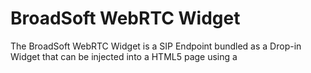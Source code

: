 # BroadSoft WebRTC Widget

The BroadSoft WebRTC Widget is a SIP Endpoint bundled as a Drop-in Widget that can be injected into a HTML5 page using a <script> tag. After the library has loaded it will replace the <script> tag with the widget.

## Building

### Requisites before building

You need to have [Node.js](http://nodejs.org) installed on the system you want to build the WebRTC Widget. 

### How to build the WebRTC Widget

Install the Node.js dependencies:

```
npm install
```

Finally, run \`make\` to get a complete version of the WebRTC Widget:

```
make
```

The built version of webrtc will be available in the `dist/` subdirectory in both flavors: uncompressed (webrtc-bundle.dev.js) and minified (webrtc-bundle.min.js).

### Installation

Insert a <script\> tag with the src attribute pointing to the minified (webrtc-bundle.min.js) or uncompressed (webrtc-bundle.dev.js) file in the target html file inside the body where you want the WebRTC widget to be placed.

```
<html>
  <head>
  </head>
  <body>
    <div>
      <script src=”dist/webrtc-bundle.min.js”>
      {}
      </script>
    </div>
  </body>
</html>
```

Once the page loads the webrtc-bundle.min.js <script\> tag will run and inject the WebRTC Widget at that position inside the html.

## Documentation

[Configuration](documentation/Configuration.md)
[SDK Overview](documentation/SDKOverview.md)
[Creating a Module](documentation/CreatingModule.md)
[Creating a Drop-in Widget](documentation/CreatingDropInWidget.md)
